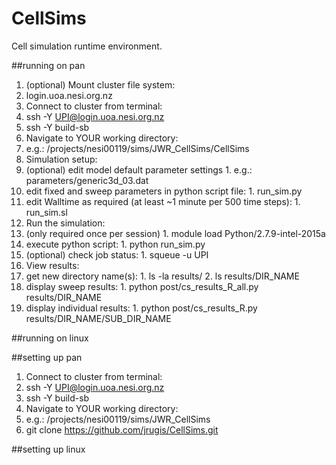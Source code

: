 # CellSims
Cell simulation runtime environment.

##running on pan
1. (optional) Mount cluster file system: 
  1. login.uoa.nesi.org.nz
2. Connect to cluster from terminal:
  1. ssh -Y UPI@login.uoa.nesi.org.nz
  2. ssh -Y build-sb
3. Navigate to YOUR working directory:
  1. e.g.: /projects/nesi00119/sims/JWR_CellSims/CellSims
4. Simulation setup:
  1. (optional) edit model default parameter settings
    1.   e.g.: parameters/generic3d_03.dat 
  2. edit fixed and sweep parameters in python script file:
    1.   run_sim.py
  3. edit Walltime as required (at least ~1 minute per 500 time steps):
    1.   run_sim.sl
5. Run the simulation:
  1. (only required once per session) 
    1. module load Python/2.7.9-intel-2015a 
  2. execute python script:
    1. python run_sim.py
  3. (optional) check job status:
    1. squeue -u UPI
6. View results:
  1. get new directory name(s):
    1. ls -la results/
    2. ls results/DIR_NAME
  2. display sweep results:
    1. python post/cs_results_R_all.py results/DIR_NAME
  3. display individual results:
    1. python post/cs_results_R.py results/DIR_NAME/SUB_DIR_NAME

##running on linux

##setting up pan
1. Connect to cluster from terminal:
  1. ssh -Y UPI@login.uoa.nesi.org.nz
  2. ssh -Y build-sb
2. Navigate to YOUR working directory:
  1. e.g.: /projects/nesi00119/sims/JWR_CellSims
3. git clone https://github.com/jrugis/CellSims.git

##setting up linux


